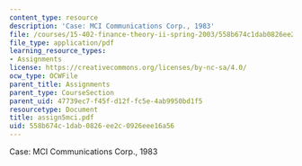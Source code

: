 ```yaml
---
content_type: resource
description: 'Case: MCI Communications Corp., 1983'
file: /courses/15-402-finance-theory-ii-spring-2003/558b674c1dab0826ee2c0926eee16a56_assign5mci.pdf
file_type: application/pdf
learning_resource_types:
- Assignments
license: https://creativecommons.org/licenses/by-nc-sa/4.0/
ocw_type: OCWFile
parent_title: Assignments
parent_type: CourseSection
parent_uid: 47739ec7-f45f-d12f-fc5e-4ab9950bd1f5
resourcetype: Document
title: assign5mci.pdf
uid: 558b674c-1dab-0826-ee2c-0926eee16a56
---
```

Case: MCI Communications Corp., 1983
